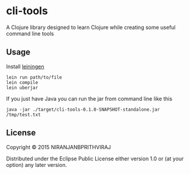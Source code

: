 # cli-tools

A Clojure library designed to learn Clojure while creating some useful command line tools 

## Usage

Install [leiningen](leiningen.org)

```
lein run path/to/file
lein compile
lein uberjar
```

If you just have Java you can run the jar from command line like this
```
java -jar ./target/cli-tools-0.1.0-SNAPSHOT-standalone.jar /tmp/test.txt
```

## License

Copyright © 2015 NIRANJANBPRITHVIRAJ

Distributed under the Eclipse Public License either version 1.0 or (at
your option) any later version.
